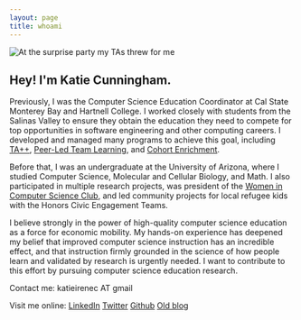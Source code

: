 ```yaml
---
layout: page
title: whoami
---
```


![At the surprise party my TAs threw for me](https://pbs.twimg.com/media/CiTyRaJUYAAdHaY.jpg:large)

## Hey! I'm Katie Cunningham.

Previously, I was the Computer Science Education Coordinator at Cal State Monterey Bay and Hartnell College. I worked closely with students from the Salinas Valley to ensure they obtain the education they need to compete for top opportunities in software engineering and other computing careers. I developed and managed many programs to achieve this goal, including [TA++](https://sites.google.com/a/csumb.edu/taplusplus/), [Peer-Led Team Learning](https://sites.google.com/a/csumb.edu/cs-pltl/what-is-pltl), and [Cohort Enrichment](https://sites.google.com/a/csumb.edu/fys-cs/).

Before that, I was an undergraduate at the University of Arizona, where I studied Computer Science, Molecular and Cellular Biology, and Math. I also participated in multiple research projects, was president of the [Women in Computer Science Club](http://www.cs.arizona.edu/wics/), and led community projects for local refugee kids with the Honors Civic Engagement Teams.

I believe strongly in the power of high-quality computer science education as a force for economic mobility. My hands-on experience has deepened my belief that improved computer science instruction has an incredible effect, and that instruction firmly grounded in the science of how people learn and validated by research is urgently needed. I want to contribute to this effort by pursuing computer science education research.

Contact me:
katieirenec AT gmail

Visit me online:
[LinkedIn](https://www.linkedin.com/in/katieirenec)
[Twitter](https://twitter.com/katieirenec)
[Github](https://github.com/katieirenec)
[Old blog](http://katieirenec.blogspot.com/)

